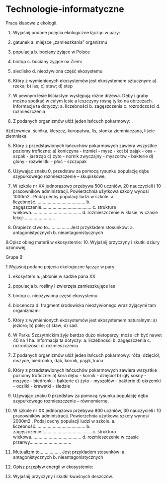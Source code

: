 # Technologie-informatyczne
Praca klasowa z ekologii.

1. Wyjaśnij podane pojęcia ekologiczne łącząc w pary:

1. gatunek a. miejsce „zamieszkania” organizmu
2. populacja b. bociany żyjące w Polsce
3. biotop c. bociany żyjące na Ziemi
4. siedlisko d. nieożywiona część ekosystemu

2. Który z wymienionych ekosystemów jest ekosystemem sztucznym:
a) rzeka; 
b) las; 
c) staw; 
d) step

3. W pewnym lesie liściastym występują różne drzewa. Dęby i graby można spotkać w całym lesie a leszczyny rosną tylko na obrzeżach. Informacja ta dotyczy:
a. liczebności 
b. zagęszczenia
c. rozrodczości 
d. rozmieszczenia

4. Z podanych organizmów ułóż jeden łańcuch pokarmowy:

dżdżownica, ściółka, kleszcz, kuropatwa, lis, stonka ziemniaczana, liście ziemniaka

5. Który z przedstawionych łańcuchów pokarmowych zawiera wszystkie poziomy troficzne:
a) koniczyna - trzmiel - mysz - kot
b) pająk - osa - szpak - jastrząb
c) żyto - nornik zwyczajny - myszołów - bakterie
d) glony - rozwielitki - płoć - szczupak

6. Używając znaku 0, przedstaw za pomocą rysunku populację dębu szypułkowego rozmieszczenie – skupiskowe, 




7. W szkole nr XX jednorazowo przebywa 500 uczniów, 20 nauczycieli i 10 pracowników administracji. Powierzchnia użytkowa szkoły wynosi 1000m2 . Podaj cechy populacji ludzi w szkole.
a. liczebność........................................
b. zagęszczenie........................................
c. struktura wiekowa........................................
d. rozmieszczenie w klasie, w czasie lekcji.........................

8. Drapieżnictwo to.................
Jest przykładem stosunków: 
a. antagonistycznych
b. nieantagonistycznych

9.Opisz obieg materii w ekosystemie:
10. Wyjaśnij przyczyny i skutki dziury ozonowej.


Grupa B

1.Wyjaśnij podane pojęcia ekologiczne łącząc w pary:

1. ekosystem a. jabłonie w sadzie pana XX
2. populacja b. rośliny i zwierzęta zamieszkujące las
3. biotop c. nieożywiona część ekosystemu
4. biocenoza d. fragment środowiska nieożywionego wraz żyjącymi tam organizmami

2. Który z wymienionych ekosystemów jest ekosystemem naturalnym:
a) jezioro;
b) pole;
c) staw;
d) sad.

3. W Parku Szczytnickim żyje bardzo dużo nietoperzy, może ich być nawet 40 na 1 ha.
Informacja ta dotyczy:
a. liczebności
b. zagęszczenia
c. rozrodczości
d. rozmieszczenia

4. Z podanych organizmów ułóż jeden łańcuch pokarmowy:
róża, dzięcioł, mszyce, biedronka, dąb, kornik, pająk, kuna

5. Który z przedstawionych łańcuchów pokarmowych zawiera wszystkie poziomy troficzne:
a) kora dębu - kornik - dzięcioł
b) igły sosny - mszyce - biedronki - bakterie
c) żyto - myszołów - bakterie
d) okrzemki - oczliki - krewetki - śledzie

6. Używając znaku 0 przedstaw za pomocą rysunku populację dębu szypułkowego rozmieszczenie – równomierne,




7. W szkole nr XX jednorazowo przebywa 800 uczniów, 30 nauczycieli i 10 pracowników administracji. Powierzchnia użytkowa szkoły wynosi 2000m2 . Podaj cechy populacji ludzi w szkole.
a. liczebność........................................
b. zagęszczenie........................................
c. struktura wiekowa........................................
d. rozmieszczenie w czasie przerwy.................................

8. Mutualizm to.................
Jest przykładem stosunków:
a. antagonistycznych b. nieantagonistycznych

9. Opisz przepływ energii w ekosystemie:
10.  Wyjaśnij przyczyny i skutki kwaśnych deszczów.
